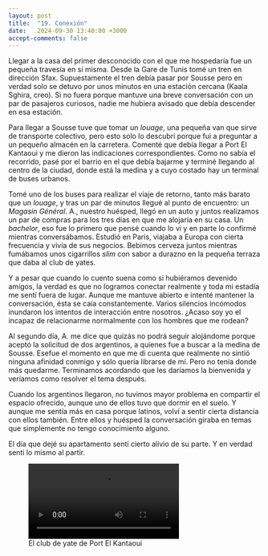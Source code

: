 ```yaml
---
layout: post
title:  "19. Conexión"
date:   2024-09-30 13:40:00 +3000
accept-comments: false
---
```

Llegar a la casa del primer desconocido con el que me hospedaría fue un pequeña travesía en sí misma. Desde la Gare de Tunis tomé un tren en dirección Sfax. Supuestamente el tren debía pasar por Sousse pero en verdad solo se detuvo por unos minutos en una estación cercana (Kaala Sghira, creo). Si no fuera porque mantuve una breve conversación con un par de pasajeros curiosos, nadie me hubiera avisado que debía descender en esa estación. 

Para llegar a Sousse tuve que tomar un *louage*, una pequeña van que sirve de transporte colectivo, pero esto solo lo descubrí porque fui a preguntar a un pequeño almacén en la carretera. Comenté que debía llegar a Port El Kantaoui y me dieron las indicaciones correspondientes. Como no sabía el recorrido, pasé por el barrio en el que debía bajarme y terminé llegando al centro de la ciudad, donde está la medina y a cuyo costado hay un terminal de buses urbanos.

Tomé uno de los buses para realizar el viaje de retorno, tanto más barato que un *louage*, y tras un par de minutos llegué al punto de encuentro: un *Magasin Général*. A., nuestro huésped, llegó en un auto y juntos realizamos un par de compras para los tres días en que me alojaría en su casa. Un *bachelor*, eso fue lo primero que pensé cuando lo vi y en parte lo confirmé mientras conversábamos. Estudió en Paris, viajaba a Europa con cierta frecuencia y vivía de sus negocios. Bebimos cerveza juntos mientras fumábamos unos cigarrillos *slim* con sabor a durazno en la pequeña terraza que daba al club de yates.

Y a pesar que cuando lo cuento suena como si hubiéramos devenido amigos, la verdad es que no logramos conectar realmente y toda mi estadía me sentí fuera de lugar. Aunque me mantuve abierto e intenté mantener la conversación, ésta se caía constantemente. Varios silencios incómodos inundaron los intentos de interacción entre nosotros. ¿Acaso soy yo el incapaz de relacionarme normalmente con los hombres que me rodean?

Al segundo día, A. me dice que quizás no podrá seguir alojándome porque aceptó la solicitud de dos argentinos, a quienes fue a buscar a la medina de Sousse. Esefue el momento en que me di cuenta que realmente no sintió ninguna afinidad conmigo y sólo quería librarse de mí. Pero no tenía donde más quedarme. Terminamos acordando que les daríamos la bienvenida y veríamos como resolver el tema después.

Cuando los argentinos llegaron, no tuvimos mayor problema en compartir el espacio ofrecido, aunque uno de ellos tuvo que dormir en el suelo. Y aunque me sentía más en casa porque latinos, volví a sentir cierta distancia con ellos también. Entre ellos y huésped la conversación giraba en temas que simplemente no tengo conocimiento alguno.

El día que dejé su apartamento sentí cierto alivio de su parte. Y en verdad senti lo mismo al partir.

<figure class="vid">
<video controls disablepictureinpicture loop>
	<source src="{{ site.baseurl }}/assets/videos/tunez3.mp4" type="video/mp4"/>
	Tu navegador no soporta
</video>
<figcaption>
El club de yate de Port El Kantaoui
</figcaption>
</figure>

